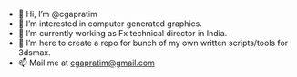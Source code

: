 - 👋 Hi, I’m @cgapratim
- 👀 I’m interested in computer generated graphics.
- 🌱 I’m currently working as Fx technical director in India.
- 💞️ I’m here to create a repo for bunch of my own written scripts/tools for 3dsmax.
- 📫 Mail me at cgapratim@gmail.com

<!---
cgapratim/cgapratim is a ✨ special ✨ repository because its `README.md` (this file) appears on your GitHub profile.
You can click the Preview link to take a look at your changes.
--->

